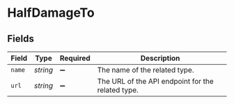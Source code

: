 # HalfDamageTo


## Fields

| Field                                             | Type                                              | Required                                          | Description                                       |
| ------------------------------------------------- | ------------------------------------------------- | ------------------------------------------------- | ------------------------------------------------- |
| `name`                                            | *string*                                          | :heavy_minus_sign:                                | The name of the related type.                     |
| `url`                                             | *string*                                          | :heavy_minus_sign:                                | The URL of the API endpoint for the related type. |